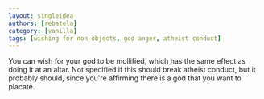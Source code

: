 ```yaml
---
layout: singleidea
authors: [rebatela]
category: [vanilla]
tags: [wishing for non-objects, god anger, atheist conduct]
---
```

You can wish for your god to be mollified, which has the same effect as doing it
at an altar. Not specified if this should break atheist conduct, but it probably
should, since you're affirming there is a god that you want to placate.
